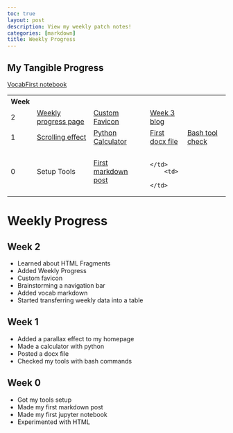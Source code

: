 ```yaml
---
toc: true
layout: post
description: View my weekly patch notes!
categories: [markdown]
title: Weekly Progress
---
```

## My Tangible Progress
<table>
    <tr>
        <th>Week</th>
    </tr>

<tr>
        <td>
            2
        </td>
        <td>
        <a href="https://theoh32.github.io/theo-repo/">Weekly progress page</a>
        </td>
        <td>
        <a href="https://theoh32.github.io/theo-repo/">Custom Favicon</a>
        </td>
        <a href="https://theoh32.github.io/theo-repo/markdown/2022/09/05/Vocab.html">Vocab</a>
        <td>
        <a href="https://theoh32.github.io/theo-repo/week%203/2022/09/05/Week-3-Blog.html">Week 3 blog</a>
        </td>
</tr>

<tr>
        <td>
            1
        </td>
        <td>
        <a href="https://theoh32.github.io/theo-repo/">Scrolling effect</a>
        </td>
        <td>
        <a href=" https://theoh32.github.io/theo-repo/2022/09/05/Python-Kernal-Notebook.html">Python Calculator</a>
        </td>
        <td>
        <a href="https://theoh32.github.io/theo-repo/2022/08/25/Engineering.html">First docx file</a>
        </td>
        <td>
        <a href="https://theoh32.github.io/theo-repo/techtalk/bash">Bash tool check</a>
        </td>

</tr>

<tr>
        <td>
            0
        </td>
        <td>
        Setup Tools
        </td>
        <td>
        <a href="https://theoh32.github.io/theo-repo/markdown/2022/08/21/markdownpost.html">First markdown post</a>
        </td>
        <a href="https://theoh32.github.io/theo-repo/2022/09/05/Theo's-Notebook.html">First notebook</a>
        <td>
       
        </td>
        <td>
        </td>
</tr>
</table>


# Weekly Progress
## Week 2
- Learned about HTML Fragments
- Added Weekly Progress
- Custom favicon
- Brainstorming a navigation bar
- Added vocab markdown
- Started transferring weekly data into a table


## Week 1
- Added a parallax effect to my homepage
- Made a calculator with python
- Posted a docx file
- Checked my tools with bash commands

## Week 0
- Got my tools setup
- Made my first markdown post
- Made my first jupyter notebook
- Experimented with HTML